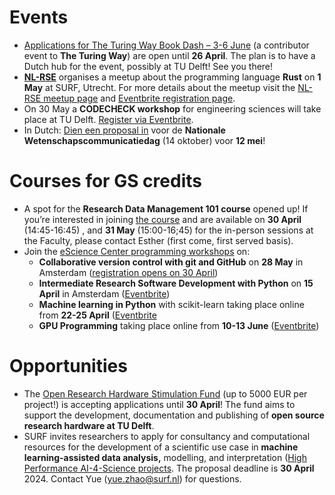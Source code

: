 
# Events
* [Applications for The Turing Way Book Dash – 3-6 June](https://docs.google.com/forms/d/e/1FAIpQLSdd7Zy6YUxPRpTmvd3yrtE9w7JCb9tA20NVQ-PmtGPsaRsqww/viewform) (a contributor event to **The Turing Way**) are open until **26 April**. 
The plan is to have a Dutch hub for the event, possibly at TU Delft! 
See you there!
* **[NL-RSE](https://nl-rse.org/)** organises a meetup about the programming language **Rust** on **1 May** at SURF, Utrecht.
For more details about the meetup visit the [NL-RSE meetup page](https://nl-rse.org/events/2024-05-01-meetup) and [Eventbrite registration page](https://www.eventbrite.nl/e/nl-rse-rust-meetup-tickets-871056271757).
* On 30 May a **CODECHECK workshop** for engineering sciences will take place at TU Delft. 
[Register via Eventbrite](https://www.eventbrite.com/e/codecheck-workshop-for-engineering-sciences-tickets-867503124197). 
* In Dutch: [Dien een proposal in]( https://www.nationalewetenschapscommunicatiedag.nl/open-call-2024) voor de **Nationale Wetenschapscommunicatiedag** (14 oktober) voor **12 mei**! 

# Courses for GS credits
* A spot for the **Research Data Management 101 course** opened up! 
If you’re interested in joining [the course](https://estherplomp.github.io/TNW-OS-support/posts/data-rdm101/index.html) and are available on **30 April** (14:45-16:45) , and **31 May** (15:00-16;45) for the in-person sessions at the Faculty, please contact Esther (first come, first served basis).
* Join the [eScience Center programming workshops](https://www.esciencecenter.nl/events/?f=workshops) on: 
  - **Collaborative version control with git and GitHub** on **28 May** in Amsterdam  ([registration opens on 30 April](https://www.eventbrite.nl/e/collaborative-version-control-with-git-and-github-tickets-863811512487))
  - **Intermediate Research Software Development with Python** on **15 April** in Amsterdam ([Eventbrite](https://www.eventbrite.nl/e/intermediate-research-software-development-with-python-tickets-776961852817))
  - **Machine learning in Python** with scikit-learn taking place online from **22-25 April** ([Eventbrite]( https://www.eventbrite.nl/e/machine-learning-in-python-with-scikit-learn-tickets-776965373347)
  - **GPU Programming** taking place online from **10-13 June** ([Eventbrite](https://www.eventbrite.nl/e/gpu-programming-tickets-863818383037))

# Opportunities
* The [Open Research Hardware Stimulation Fund](https://www.tudelft.nl/open-hardware/call-open-research-hardware-stimulation-fund-program) (up to 5000 EUR per project!) is accepting applications until **30 April**! 
The fund aims to support the development, documentation and publishing of **open source research hardware at TU Delft**. 
* SURF invites researchers to apply for consultancy and computational resources for the development of a scientific use case in **machine learning-assisted data analysis,** modelling, and interpretation ([High Performance AI-4-Science projects](https://www.surf.nl/en/article/open-call-high-performance-ai4science-projects). 
The proposal deadline is **30 April** 2024. Contact Yue (yue.zhao@surf.nl) for questions.
